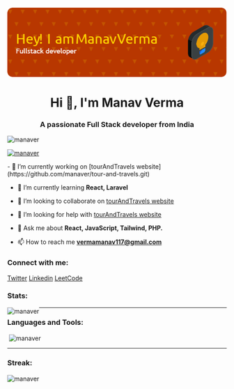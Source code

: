 ![Coding](https://github.com/manaver/manaver/blob/main/Image.png)

<h1 align="center">Hi 👋, I'm Manav Verma</h1>
<h3 align="center">A passionate Full Stack developer from India</h3>

<!-- <img src="https://avatars2.githubusercontent.com/u/3990291?s=400&v=4" width="300vw" align="right" alt="Coding"> -->

<p align="left" > <img src="https://komarev.com/ghpvc/?username=manaver&label=Profile%20views&color=0e75b6&style=flat" alt="manaver" /> </p>
<p align="left"> <a href="https://github.com/ryo-ma/github-profile-trophy"><img src="https://github-profile-trophy.vercel.app/?username=manaver" alt="manaver" /></a>

</p>
- 🔭 I’m currently working on [tourAndTravels website](https://github.com/manaver/tour-and-travels.git)

- 🌱 I’m currently learning **React, Laravel**

- 👯 I’m looking to collaborate on [tourAndTravels website](https://github.com/manaver/tour-and-travels.git)

- 🤝 I’m looking for help with [tourAndTravels website](https://github.com/manaver/tour-and-travels.git)

- 💬 Ask me about **React, JavaScript, Tailwind, PHP.**

- 📫 How to reach me **vermamanav117@gmail.com**

<h3 align="left">Connect with me:</h3>
<p align="left">
<a href="https://twitter.com/manav1924" target="blank">Twitter</a>
<a href="https://linkedin.com/in/manav-verma-590a92204" target="blank">Linkedin</a>
<a href="https://www.leetcode.com/manav1" target="blank">LeetCode</a>
</p>

<div align="left">
<h3 align="left">Stats:</h3>
<p align="left"><img align="left" src="https://github-readme-stats.vercel.app/api?username=manaver&show_icons=true&theme=radical" alt="manaver" /></p>
</div>
<hr>
<div align="left">
 <h3 align="left" width="100">Languages and Tools:</h3>
  <p align="left">&nbsp;<img align="center" src="https://github-readme-stats.vercel.app/api/top-langs/?username=manaver&layout=compact" alt="manaver" /></p>
</div>
<hr>
<div align="left">
  <h3 align="left">Streak:</h3>
<p align="left"><img align="center" src="https://github-readme-streak-stats.herokuapp.com/?user=manaver&" alt="manaver" /></p>
</div>

